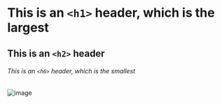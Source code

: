 # This is an `<h1>` header, which is the largest

## This is an `<h2>` header

###### This is an `<h6>` header, which is the smallest
![image](https://github.com/user-attachments/assets/c3d0fba1-883c-41fb-9389-5d2f920237ac)
